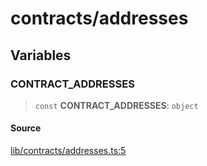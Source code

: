 # contracts/addresses

## Variables

### CONTRACT\_ADDRESSES

> `const` **CONTRACT\_ADDRESSES**: `object`

#### Source

[lib/contracts/addresses.ts:5](https://github.com/PufferFinance/puffer-sdk/blob/897a69a733c8b700ba51181925befa0dfe8cb652/lib/contracts/addresses.ts#L5)
